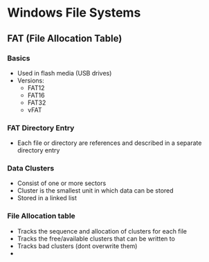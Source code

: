 # Windows File Systems

## FAT (File Allocation Table)
### Basics
- Used in flash media (USB drives)
- Versions:
	- FAT12
	- FAT16
	- FAT32
	- vFAT

### FAT Directory Entry
- Each file or directory are references and described in a separate directory entry


### Data Clusters
- Consist of one or more sectors
- Cluster is the smallest unit in which data can be stored
- Stored in a linked list

### File Allocation table
- Tracks the sequence and allocation of clusters for each file
- Tracks the free/available clusters that can be written to
- Tracks bad clusters (dont overwrite them)
- 